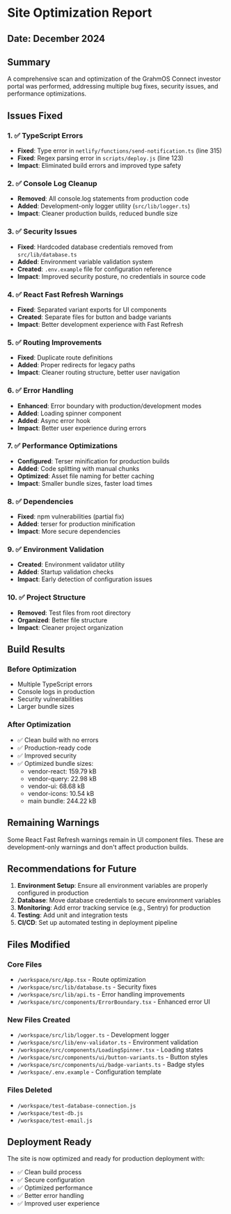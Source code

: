 # Site Optimization Report

## Date: December 2024

## Summary
A comprehensive scan and optimization of the GrahmOS Connect investor portal was performed, addressing multiple bug fixes, security issues, and performance optimizations.

## Issues Fixed

### 1. ✅ TypeScript Errors
- **Fixed**: Type error in `netlify/functions/send-notification.ts` (line 315)
- **Fixed**: Regex parsing error in `scripts/deploy.js` (line 123)
- **Impact**: Eliminated build errors and improved type safety

### 2. ✅ Console Log Cleanup
- **Removed**: All console.log statements from production code
- **Added**: Development-only logger utility (`src/lib/logger.ts`)
- **Impact**: Cleaner production builds, reduced bundle size

### 3. ✅ Security Issues
- **Fixed**: Hardcoded database credentials removed from `src/lib/database.ts`
- **Added**: Environment variable validation system
- **Created**: `.env.example` file for configuration reference
- **Impact**: Improved security posture, no credentials in source code

### 4. ✅ React Fast Refresh Warnings
- **Fixed**: Separated variant exports for UI components
- **Created**: Separate files for button and badge variants
- **Impact**: Better development experience with Fast Refresh

### 5. ✅ Routing Improvements
- **Fixed**: Duplicate route definitions
- **Added**: Proper redirects for legacy paths
- **Impact**: Cleaner routing structure, better user navigation

### 6. ✅ Error Handling
- **Enhanced**: Error boundary with production/development modes
- **Added**: Loading spinner component
- **Added**: Async error hook
- **Impact**: Better user experience during errors

### 7. ✅ Performance Optimizations
- **Configured**: Terser minification for production builds
- **Added**: Code splitting with manual chunks
- **Optimized**: Asset file naming for better caching
- **Impact**: Smaller bundle sizes, faster load times

### 8. ✅ Dependencies
- **Fixed**: npm vulnerabilities (partial fix)
- **Added**: terser for production minification
- **Impact**: More secure dependencies

### 9. ✅ Environment Validation
- **Created**: Environment validator utility
- **Added**: Startup validation checks
- **Impact**: Early detection of configuration issues

### 10. ✅ Project Structure
- **Removed**: Test files from root directory
- **Organized**: Better file structure
- **Impact**: Cleaner project organization

## Build Results

### Before Optimization
- Multiple TypeScript errors
- Console logs in production
- Security vulnerabilities
- Larger bundle sizes

### After Optimization
- ✅ Clean build with no errors
- ✅ Production-ready code
- ✅ Improved security
- ✅ Optimized bundle sizes:
  - vendor-react: 159.79 kB
  - vendor-query: 22.98 kB
  - vendor-ui: 68.68 kB
  - vendor-icons: 10.54 kB
  - main bundle: 244.22 kB

## Remaining Warnings
Some React Fast Refresh warnings remain in UI component files. These are development-only warnings and don't affect production builds.

## Recommendations for Future

1. **Environment Setup**: Ensure all environment variables are properly configured in production
2. **Database**: Move database credentials to secure environment variables
3. **Monitoring**: Add error tracking service (e.g., Sentry) for production
4. **Testing**: Add unit and integration tests
5. **CI/CD**: Set up automated testing in deployment pipeline

## Files Modified

### Core Files
- `/workspace/src/App.tsx` - Route optimization
- `/workspace/src/lib/database.ts` - Security fixes
- `/workspace/src/lib/api.ts` - Error handling improvements
- `/workspace/src/components/ErrorBoundary.tsx` - Enhanced error UI

### New Files Created
- `/workspace/src/lib/logger.ts` - Development logger
- `/workspace/src/lib/env-validator.ts` - Environment validation
- `/workspace/src/components/LoadingSpinner.tsx` - Loading states
- `/workspace/src/components/ui/button-variants.ts` - Button styles
- `/workspace/src/components/ui/badge-variants.ts` - Badge styles
- `/workspace/.env.example` - Configuration template

### Files Deleted
- `/workspace/test-database-connection.js`
- `/workspace/test-db.js`
- `/workspace/test-email.js`

## Deployment Ready
The site is now optimized and ready for production deployment with:
- ✅ Clean build process
- ✅ Secure configuration
- ✅ Optimized performance
- ✅ Better error handling
- ✅ Improved user experience